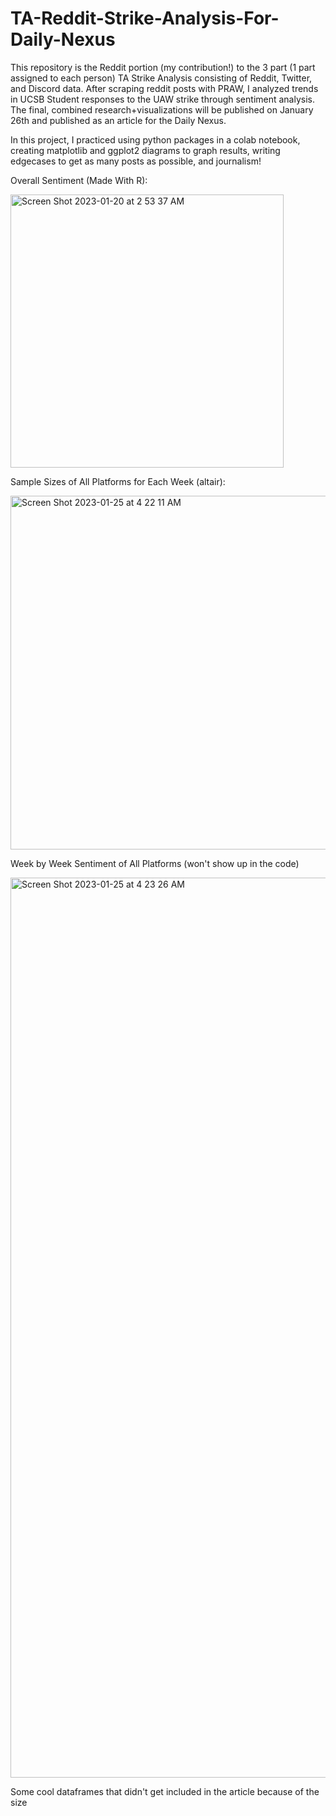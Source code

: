 # TA-Reddit-Strike-Analysis-For-Daily-Nexus

This repository is the Reddit portion (my contribution!) to the 3 part (1 part assigned to each person) TA Strike Analysis consisting of Reddit, Twitter, and Discord data. After scraping reddit posts with PRAW, I analyzed trends in UCSB Student responses to the UAW strike through sentiment analysis. The final, combined research+visualizations will be published on January 26th and published as an article for the Daily Nexus.

In this project, I practiced using python packages in a colab notebook, creating matplotlib and ggplot2 diagrams to graph results, writing edgecases to get as many posts as possible, and journalism!

Overall Sentiment (Made With R):


<img width="437" alt="Screen Shot 2023-01-20 at 2 53 37 AM" src="https://user-images.githubusercontent.com/114623857/213678434-491571e6-cc4b-4fea-b781-8e39a0b554ea.png">


Sample Sizes of All Platforms for Each Week (altair):

<img width="566" alt="Screen Shot 2023-01-25 at 4 22 11 AM" src="https://user-images.githubusercontent.com/114623857/214562333-1b821164-a94f-41ae-817f-518b206c152c.png">

Week by Week Sentiment of All Platforms (won't show up in the code)

<img width="1440" alt="Screen Shot 2023-01-25 at 4 23 26 AM" src="https://user-images.githubusercontent.com/114623857/214562507-ed5f213a-b2a9-49da-8450-7f33807e0e05.png">

Some cool dataframes that didn't get included in the article because of the size

